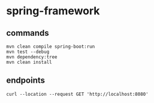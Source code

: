 # spring-framework

## commands

```
mvn clean compile spring-boot:run
mvn test --debug
mvn dependency:tree
mvn clean install
```

## endpoints

```
curl --location --request GET 'http://localhost:8080'
```